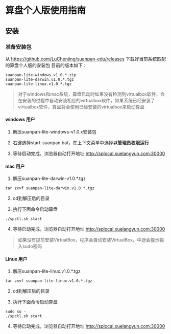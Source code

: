 # 算盘个人版使用指南

## 安装 ##
### 准备安装包 ###

从 https://github.com/LuChenjing/suanpan-edu/releases 下载好当前系统匹配的算盘个人版的安装包
目前的版本如下：
```
suanpan-lite-windows.v1.0.*.zip
suanpan-lite-darwin.v1.0.*.tgz
suanpan-lite-linux.v1.0.*.tgz
```
> 对于windows和mac系统，算盘启动时如果没有检测到virtualbox软件，会在安装的过程中自动安装相应的virtualbox软件，如果系统已经安装了virtualbox软件，算盘将会使用已经安装的virtualbox来启动算盘

#### windows 用户 ####
1. 解压suanpan-lite-windows-v1.0.x安装包

2. 右键选择start-suanpan.bat，在上下文菜单中选择**以管理员权限运行**

3. 等待启动完成，浏览器自动打开地址 http://splocal.xuelangyun.com:30000

#### mac 用户 ####
1. 解压suanpan-lite-darwin-v1.0.*.tgz
```
tar zxvf suanpan-lite-darwin.v1.0.*.tgz
```
2. cd到解压后的目录

3. 执行下面命令启动算盘
```
./spctl.sh start
```
4. 等待启动完成，浏览器自动打开地址 http://splocal.xuelangyun.com:30000
> 如果没有提前安装VirtualBox，程序会自动安装VirtualBox，中途会提示输入sudo密码

#### Linux 用户 ####
1. 解压suanpan-lite-linux.v1.0.*.tgz
```
tar zxvf suanpan-lite-linux.v1.0.*.tgz
```
2. cd到解压后的目录

3. 执行下面命令启动算盘
```
sudo su -
./spctl.sh start
```
4. 等待启动完成，浏览器自动打开地址 http://splocal.xuelangyun.com:30000



